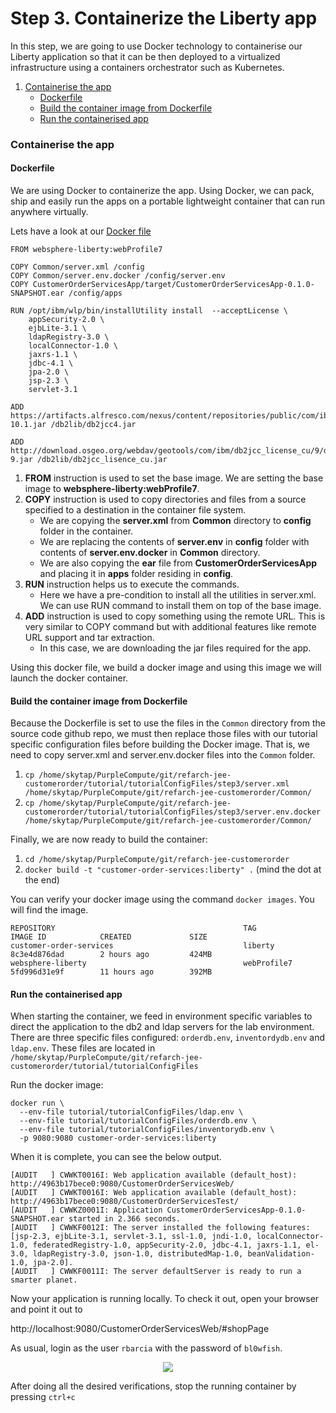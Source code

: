 # Step 3. Containerize the Liberty app

In this step, we are going to use Docker technology to containerise our Liberty application so that it can be then deployed to a virtualized infrastructure using a containers orchestrator such as Kubernetes.

1. [Containerise the app](#containerise-the-app)
    * [Dockerfile](#dockerfile)
    * [Build the container image from Dockerfile](#build-container-image-from-dockerfile)
    * [Run the containerised app](#run-the-containerised-app)

### Containerise the app

#### Dockerfile

We are using Docker to containerize the app. Using Docker, we can pack, ship and easily run the apps on a portable lightweight container that can run anywhere virtually.

Lets have a look at our [Docker file](https://github.com/ibm-cloud-architecture/refarch-jee-customerorder/blob/liberty/Dockerfile)

```
FROM websphere-liberty:webProfile7

COPY Common/server.xml /config
COPY Common/server.env.docker /config/server.env
COPY CustomerOrderServicesApp/target/CustomerOrderServicesApp-0.1.0-SNAPSHOT.ear /config/apps

RUN /opt/ibm/wlp/bin/installUtility install  --acceptLicense \
    appSecurity-2.0 \
    ejbLite-3.1 \
    ldapRegistry-3.0 \
    localConnector-1.0 \
    jaxrs-1.1 \
    jdbc-4.1 \
    jpa-2.0 \
    jsp-2.3 \
    servlet-3.1

ADD https://artifacts.alfresco.com/nexus/content/repositories/public/com/ibm/db2/jcc/db2jcc4/10.1/db2jcc4-10.1.jar /db2lib/db2jcc4.jar

ADD http://download.osgeo.org/webdav/geotools/com/ibm/db2jcc_license_cu/9/db2jcc_license_cu-9.jar /db2lib/db2jcc_lisence_cu.jar

```

1. **FROM** instruction is used to set the base image. We are setting the base image to **websphere-liberty:webProfile7**.
2. **COPY** instruction is used to copy directories and files from a source specified to a destination in the container file system.
   - We are copying the **server.xml** from **Common** directory to **config** folder in the container.
   - We are replacing the contents of **server.env** in **config** folder with contents of **server.env.docker** in **Common** directory.
   - We are also copying the **ear** file from **CustomerOrderServicesApp** and placing it in **apps** folder residing in **config**.
3. **RUN** instruction helps us to execute the commands. 
   - Here we have a pre-condition to install all the utilities in server.xml. We can use RUN command to install them on top of the base image.
4. **ADD** instruction is used to copy something using the remote URL. This is very similar to COPY command but with additional features like remote URL support and tar extraction.
   - In this case, we are downloading the jar files required for the app.

Using this docker file, we build a docker image and using this image we will launch the docker container.

#### Build the container image from Dockerfile

Because the Dockerfile is set to use the files in the `Common` directory from the source code github repo, we must then replace those files with our tutorial specific configuration files before building the Docker image. That is, we need to copy server.xml and server.env.docker files into the `Common` folder.

1. `cp /home/skytap/PurpleCompute/git/refarch-jee-customerorder/tutorial/tutorialConfigFiles/step3/server.xml /home/skytap/PurpleCompute/git/refarch-jee-customerorder/Common/`
2. `cp /home/skytap/PurpleCompute/git/refarch-jee-customerorder/tutorial/tutorialConfigFiles/step3/server.env.docker /home/skytap/PurpleCompute/git/refarch-jee-customerorder/Common/`

Finally, we are now ready to build the container:

1. `cd /home/skytap/PurpleCompute/git/refarch-jee-customerorder`
2. `docker build -t "customer-order-services:liberty" .` (mind the dot at the end)

You can verify your docker image using the command `docker images`. You will find the image.

```
REPOSITORY                                          TAG                 IMAGE ID            CREATED             SIZE
customer-order-services                             liberty             8c3e4d876dad        2 hours ago         424MB
websphere-liberty                                   webProfile7         5fd996d31e9f        11 hours ago        392MB
```

#### Run the containerised app
When starting the container, we feed in environment specific variables to direct the application to the db2 and ldap servers for the lab environment.
There are three specific files configured: `orderdb.env`, `inventordydb.env` and `ldap.env`.
These files are located in `/home/skytap/PurpleCompute/git/refarch-jee-customerorder/tutorial/tutorialConfigFiles`


Run the docker image: 

```
docker run \
  --env-file tutorial/tutorialConfigFiles/ldap.env \
  --env-file tutorial/tutorialConfigFiles/orderdb.env \
  --env-file tutorial/tutorialConfigFiles/inventorydb.env \
  -p 9080:9080 customer-order-services:liberty
```

When it is complete, you can see the below output.

```
[AUDIT   ] CWWKT0016I: Web application available (default_host): http://4963b17bece0:9080/CustomerOrderServicesWeb/
[AUDIT   ] CWWKT0016I: Web application available (default_host): http://4963b17bece0:9080/CustomerOrderServicesTest/
[AUDIT   ] CWWKZ0001I: Application CustomerOrderServicesApp-0.1.0-SNAPSHOT.ear started in 2.366 seconds.
[AUDIT   ] CWWKF0012I: The server installed the following features: [jsp-2.3, ejbLite-3.1, servlet-3.1, ssl-1.0, jndi-1.0, localConnector-1.0, federatedRegistry-1.0, appSecurity-2.0, jdbc-4.1, jaxrs-1.1, el-3.0, ldapRegistry-3.0, json-1.0, distributedMap-1.0, beanValidation-1.0, jpa-2.0].
[AUDIT   ] CWWKF0011I: The server defaultServer is ready to run a smarter planet.
```
Now your application is running locally. To check it out, open your browser and point it out to

http://localhost:9080/CustomerOrderServicesWeb/#shopPage
 
 
As usual, login as the user `rbarcia` with the password of `bl0wfish`.

<p align="center">
<img src="https://github.com/ibm-cloud-architecture/refarch-jee/blob/master/static/imgs/LibertyToolKit/AppRunningLocally.png">
</p>

After doing all the desired verifications, stop the running container by pressing `ctrl+c`
